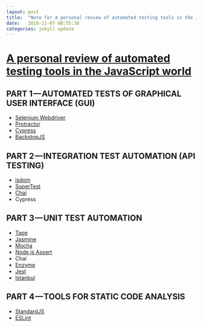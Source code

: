 ```yaml
---
layout: post
title:  "Note for A personal review of automated testing tools in the JavaScript world"
date:   2018-11-07 08:55:38
categories: jekyll update
---
```


# [A personal review of automated testing tools in the JavaScript world](https://web.archive.org/web/20181102213928/https://itnext.io/a-personal-review-of-automated-testing-tools-in-the-javascript-world-3c504fe6e05d?gi=c529b011bae9)

## PART 1 — AUTOMATED TESTS OF GRAPHICAL USER INTERFACE (GUI)

- [Selenium Webdriver][1]
- [Protractor][2]
- [Cypress][3]
- [BackstopJS][4]

[1]: https://github.com/SeleniumHQ/selenium/wiki/WebDriverJs
[2]: http://www.protractortest.org/
[3]: https://www.cypress.io/
[4]: https://garris.github.io/BackstopJS/

## PART 2 — INTEGRATION TEST AUTOMATION (API TESTING)

- [jsdom][5]
- [SuperTest][6]
- [Chai][7]
- Cypress

[5]: https://github.com/jsdom/jsdom
[6]: https://www.npmjs.com/package/supertest
[7]: https://www.chaijs.com/

## PART 3 — UNIT TEST AUTOMATION

- [Tape][8]
- [Jasmine][9]
- [Mocha][10]
- [Node.js Assert][11]
- Chai
- [Enzyme][12]
- [Jest][13]
- [Istanbul][14]

[8]: https://github.com/substack/tape
[9]: https://jasmine.github.io/
[10]: https://mochajs.org/
[11]: https://nodejs.org/api/assert.html
[12]: https://github.com/airbnb/enzyme
[13]: https://jestjs.io/
[14]: https://istanbul.js.org/

## PART 4 — TOOLS FOR STATIC CODE ANALYSIS

- [StandardJS][15]
- [ESLint][16]

[15]: https://standardjs.com/
[16]: https://eslint.org/
